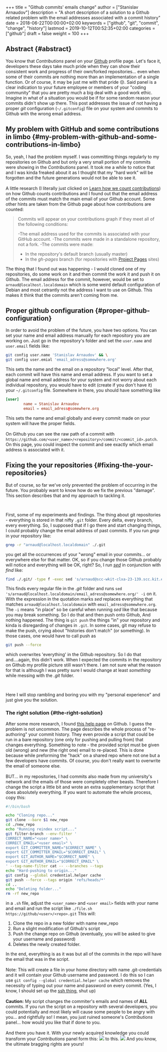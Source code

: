 +++
title = "Github commits' emails change"
author = ["Stanislav Arnaudov"]
description = "A short description of a solution to a Github related problem with the email addresses associated with a commit history"
date = 2018-06-22T00:00:00+02:00
keywords = ["github", "git", "commit", "change", "history"]
lastmod = 2019-10-12T00:52:35+02:00
categories = ["github"]
draft = false
weight = 100
+++

## Abstract {#abstract}

You know that _Contributions_ panel on your [Github](http://github.com/) profile page. Let's face it, developers these days take much pride when they can show their consistent work and progress of their own/forked repositories... even when some of their commits are nothing more than an implementation of a single function. Or of course, it may be just me with that pride 😒. Said panel is a clear indication to your future employee or members of your "coding community" that you are pretty much a big deal with a good work ethic. Imagine in what of a situation you would be if for some random reason your commits didn't show up there. This post addresses the issue of not having a proper _git_ configuration (`~/.gitconfig`) file on your system and commits to Github with the wrong email address.


## My problem with GitHub and some contributions in limbo {#my-problem-with-github-and-some-contributions-in-limbo}

So, yeah, I had the problem myself. I was committing things regularly to my repositories on Github and but only a very small portion of my commits were showing in the _Contributions_ panel. It took me a while to notice that and I was kinda freaked about it as I thought that my "hard work" will be forgotten and the future generations would not be able to see it. <br /> <br /> A little research (I literally just clicked on [Learn how we count contributions](https://help.github.com/articles/why-are-my-contributions-not-showing-up-on-my-profile/)) on how Github counts contributions and I found out that the email address of the commits must match the main email of your Github account. Some other hints are taken from the Github page about how contributions are counted:

> Commits will appear on your contributions graph if they meet all of the following conditions:
>
> -The email address used for the commits is associated with your GitHub account. -The commits were made in a standalone repository, not a fork. -The commits were made:
>
> -   In the repository's default branch (usually master)
> -   In the _gh-pages_ branch (for repositories with [Project Pages](https://help.github.com/articles/user-organization-and-project-pages/#project-pages-sites) sites)

The thing that I found out was happening - I would cloned one of my repositories, do some work on it and then commit the work it and push it on Github. The email address for the commit, however, would be set to `arnaud@localhost.localdomain` which is some weird default configuration of Debian and most cetrantly not the address I want to use on Github. This makes it think that the commits aren't coming from me.


## Proper github configuration {#proper-github-configuration}

In order to avoid the problem of the future, you have two options. You can set your name and email address manually for each repository you are working on. Just go in the repository's folder and set the `user.name` and `user.email` fields like:

```sh
git config user.name 'Stanislav Arnaudov' && \
git config user.emial 'email_adress@somewhere.org'
```

This sets the name and the email on a repository "local" level. After that, each commit will have this name and email address. If you want to set a global name and email address for your system and not worry about each individual repository, you would have to edit (create if you don't have it) your `~/.gitconfig` file. Somewhere in there, you should have something like

```conf
[user]
        name = Stanislav Arnaudov
        email = email_adress@somewhere.org
```

This sets the name and email globally and every commit made on your system will have the proper fields. <br /> <br /> On Github you can see the raw path of a commit with `https://github.com/<user_name>/<repository>/commit/<commit_id>.patch`. On this page, you could inspect the commit and see exactly which email address is associated with it.


## Fixing the your repositories {#fixing-the-your-repositories}

But of course, so far we've only prevented the problem of occurring in the future. You probably want to know how do we fix the previous "damage". This section describes that and my approach to tackling it.

<br />

First, some of my experiments and findings. The thing about git repositories - everything is stored in that nifty `.git` folder. Every delta, every branch, every everything. So, I supposed that if I go there and start changing things, I could probably change the email address of past commits. If you run _grep_ in your repository like:

```sh
grep -r "arnaud@localhost.localdomain" ./.git
```

you get all the occurrences of your "wrong" email in your commits... or everywhere else for that matter. OK, so if you change those Github probably will notice and everything will be OK, right? So, I run _[sed](https://en.wikipedia.org/wiki/Sed)_ in conjunction with _find_ like:

```sh
find ./.git/ -type f -exec sed 's/arnaud@scc-wkit-clxa-23-139.scc.kit.edu/email_adress@somewhere.org/' -i {} +;
```

This finds every regular file in the _.git_ folder and runs `sed 's/arnaud@localhost.localdomain/email_adress@somewhere.org/' -i` on it. With the expression in the quotation marks _sed_ replaces everything that matches `arnaud@localhost.localdomain` with `email_adress@somewhere.org`. The `-i` means "in place" so be careful when running _sed_ like that because you may break something. So I do that and then push onto Github, And nothing happened. The thing is `git push` the things "in" your repository and kinda is disregarding of changes in `.git`. In some cases, git may refuse to make the push, crying about "histories don't match" (or something). In those cases, one would have to call push as

```sh
git push --force
```

which overwrites 'everything' in the Github repository. So I do that and....again, this didn't work. When I expected the commits in the repository on Github my profile picture still wasn't there. I am not sure what the reason for that is although I was pretty sure I would change at least _something_ while messing with the _.git_ folder.

<br />

Here I will stop rambling and boring you with my "personal experience" and just give you the solution.


### The right solution {#the-right-solution}

After some more research, I found [this help page](https://help.github.com/articles/changing-author-info/) on Github. I guess the problem is not uncommon. The page describes the whole process of "re-authoring" your commit history. They even provide a script that could be run in a bare repository (one only for pushing and pulling from) that changes everything. Something to note - the provided script must be given old (wrong) and new (the right one) email to re-placed. This is done because while preforming the "hack" on a shared repo where not one but a few developers have commits. Of course, you don't really want to overwrite the email of someone else. <br /> <br /> BUT... in my repositories, I had commits also made from my university's network and the emails of those were completely other beasts. Therefore I change the script a little bit and wrote an extra supplementary script that does absolutely everything. If you want to automate the whole process, copy this:

```sh
#!/bin/bash

echo "Cloning repo..."
git clone --bare $1 new_repo
cd ./new_repo
echo "Running reindex script..."
git filter-branch --env-filter '
CORRECT_NAME="<user name>" \
CORRECT_EMAIL="<user email>" \
export GIT_COMMITTER_NAME="$CORRECT_NAME" \
export GIT_COMMITTER_EMAIL="$CORRECT_EMAIL" \
export GIT_AUTHOR_NAME="$CORRECT_NAME" \
export GIT_AUTHOR_EMAIL="$CORRECT_EMAIL" \
' --tag-name-filter cat -- --branches --tags
echo "Hard-pushing to origin..."
git config --global credential.helper cache
git push --force --tags origin 'refs/heads/*'
cd ..
echo "Deleting folder..."
rm -rf new_repo
```

in a `.sh` file, adjust the `<user_name>` and `<user email>` fields with your name and email and run the script like `./file.sh https://github/<user>/<repo>.git` This will:

1.  Clone the repo in a new folder with name new\_repo
2.  Run a slight modification of Github's script
3.  Push the change repo on Github (eventually, you will be asked to give your username and password)
4.  Deletes the newly created folder.

In the end, everything is as it was but all of the commits in the repo will have the email that was in the script. <br /> <br /> <span class="underline">Note:</span> This will create a file in your home directory with name .git-credentials and it will contain your Github username and password. I do this so I can use `git config --global credential.helper cache` which removes the necessity of typing out your name and password on every commit. (Yes, I know, I should set up the [ssh thing](https://help.github.com/en/articles/connecting-to-github-with-ssh), shut up) <br /> <br /> **Caution:** My script changes the commiter's emails and names of <span class="underline">**ALL**</span> commits. If you run the script on a repository with several developers, you could potentially and most likely will cause some people to be angry with you... and rightfully so! I mean, you just ruined someone's _Contributions_ panel... how would you like that if done to you. <br /> <br /> And there you have it. With your newly acquired knowledge you could transform your _Contributions_ panel form this: ![](/ox-hugo/panel_bad.png) to this. ![](/ox-hugo/pane_good.png) And you know, the ultimate bragging rights are yours!
